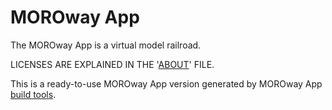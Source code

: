 # MOROway App

The MOROway App is a virtual model railroad.

LICENSES ARE EXPLAINED IN THE '[ABOUT](./ABOUT)' FILE.

This is a ready-to-use MOROway App version generated by MOROway App [build tools](https://github.com/MOROway/moroway-app-dev).
